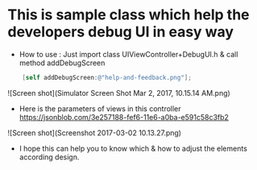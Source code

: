 This is sample class which help the developers debug UI in easy way
===================================================================
* How to use : Just import class UIViewController+DebugUI.h & call method addDebugScreen
```objective-c
    [self addDebugScreen:@"help-and-feedback.png"];
```


![Screen shot](Simulator Screen Shot Mar 2, 2017, 10.15.14 AM.png)

* Here is the parameters of views in this controller
https://jsonblob.com/3e257188-fef6-11e6-a0ba-e591c58c3fb2

![Screen shot](Screenshot 2017-03-02 10.13.27.png)

* I hope this can help you to know which & how to adjust the elements according design.

